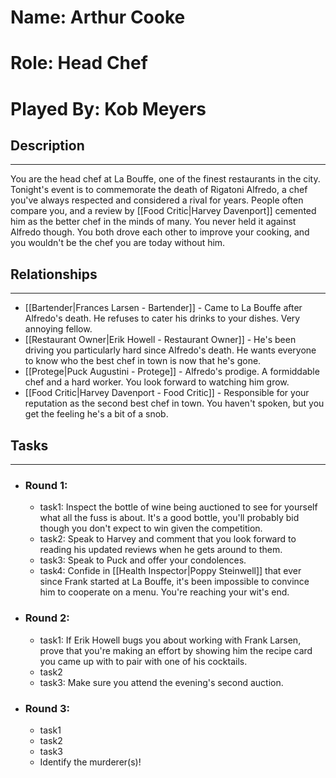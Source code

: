 # Name: Arthur Cooke
# Role: Head Chef
# Played By: Kob Meyers

## Description
---
You are the head chef at La Bouffe, one of the finest restaurants in the city. Tonight's event is to commemorate the death of Rigatoni Alfredo, a chef you've always respected and considered a rival for years. People often compare you, and a review by [[Food Critic|Harvey Davenport]] cemented him as the better chef in the minds of many. You never held it against Alfredo though. You both drove each other to improve your cooking, and you wouldn't be the chef you are today without him.

## Relationships
---
- [[Bartender|Frances Larsen - Bartender]]  - Came to La Bouffe after Alfredo's death. He refuses to cater his drinks to your dishes. Very annoying fellow.
- [[Restaurant Owner|Erik Howell - Restaurant Owner]]  - He's been driving you particularly hard since Alfredo's death. He wants everyone to know who the best chef in town is now that he's gone.
- [[Protege|Puck Augustini - Protege]] - Alfredo's prodige. A formiddable chef and a hard worker. You look forward to watching him grow.
- [[Food Critic|Harvey Davenport - Food Critic]] - Responsible for your reputation as the second best chef in town. You haven't spoken, but you get the feeling he's a bit of a snob.

## Tasks
___
- ### Round 1: 
	- task1:  Inspect the bottle of wine being auctioned to see for yourself what all the fuss is about. It's a good bottle, you'll probably bid though you don't expect to win given the competition.
	- task2: Speak to Harvey and comment that you look forward to reading his updated reviews when he gets around to them.
	- task3: Speak to Puck and offer your condolences.
	- task4: Confide in [[Health Inspector|Poppy Steinwell]] that ever since Frank started at La Bouffe, it's been impossible to convince him to cooperate on a menu. You're reaching your wit's end.
- ### Round 2:
	- task1: If Erik Howell bugs you about working with Frank Larsen, prove that you're making an effort by showing him the recipe card you came up with to pair with one of his cocktails.
	- task2
	- task3: Make sure you attend the evening's second auction.
- ### Round 3:
	- task1
	- task2
	- task3
	- Identify the murderer(s)!